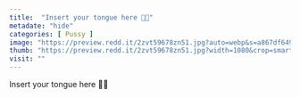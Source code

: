 ```yaml
---
title:  "Insert your tongue here 🙈🙈"
metadate: "hide"
categories: [ Pussy ]
image: "https://preview.redd.it/2zvt59678zn51.jpg?auto=webp&s=a867df649be5a5970aa11be622addfcde07579fb"
thumb: "https://preview.redd.it/2zvt59678zn51.jpg?width=1080&crop=smart&auto=webp&s=f3b0b075e55166637d5ad21b49fb0dbc3b76802a"
visit: ""
---
```

Insert your tongue here 🙈🙈
